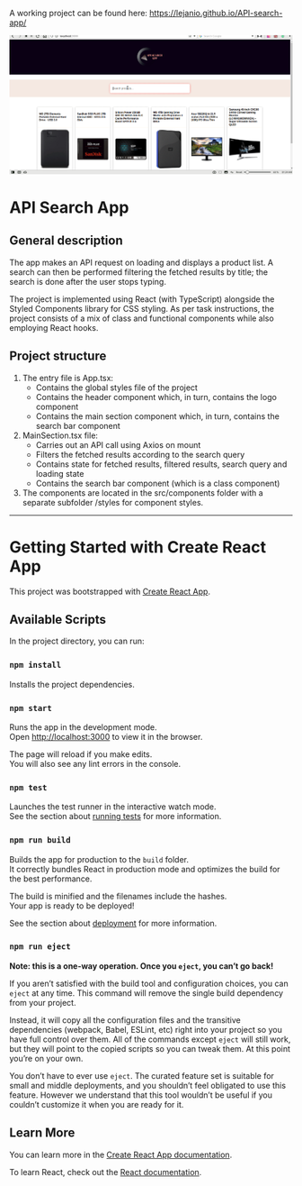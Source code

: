 A working project can be found here: https://lejanio.github.io/API-search-app/

![ Alt text](api_search_app_demo.gif)

# API Search App

## General description

The app makes an API request on loading and displays a product list.
A search can then be performed filtering the fetched results by title;
the search is done after the user stops typing.

The project is implemented using React (with TypeScript) alongside the Styled Components
library for CSS styling. As per task instructions, the project consists of a mix of class and functional
components while also employing React hooks.

## Project structure

1. The entry file is App.tsx:
    - Contains the global styles file of the project
    - Contains the header component which, in turn, contains the logo component
    - Contains the main section component which, in turn, contains the search bar component
2. MainSection.tsx file:
    - Carries out an API call using Axios on mount
    - Filters the fetched results according to the search query
    - Contains state for fetched results, filtered results, search query and loading state
    - Contains the search bar component (which is a class component)
3. The components are located in the src/components folder with a separate subfolder /styles
    for component styles. 

---

# Getting Started with Create React App

This project was bootstrapped with [Create React App](https://github.com/facebook/create-react-app).

## Available Scripts

In the project directory, you can run:

### `npm install`

Installs the project dependencies.

### `npm start`

Runs the app in the development mode.\
Open [http://localhost:3000](http://localhost:3000) to view it in the browser.

The page will reload if you make edits.\
You will also see any lint errors in the console.

### `npm test`

Launches the test runner in the interactive watch mode.\
See the section about [running tests](https://facebook.github.io/create-react-app/docs/running-tests) for more information.

### `npm run build`

Builds the app for production to the `build` folder.\
It correctly bundles React in production mode and optimizes the build for the best performance.

The build is minified and the filenames include the hashes.\
Your app is ready to be deployed!

See the section about [deployment](https://facebook.github.io/create-react-app/docs/deployment) for more information.

### `npm run eject`

**Note: this is a one-way operation. Once you `eject`, you can’t go back!**

If you aren’t satisfied with the build tool and configuration choices, you can `eject` at any time. This command will remove the single build dependency from your project.

Instead, it will copy all the configuration files and the transitive dependencies (webpack, Babel, ESLint, etc) right into your project so you have full control over them. All of the commands except `eject` will still work, but they will point to the copied scripts so you can tweak them. At this point you’re on your own.

You don’t have to ever use `eject`. The curated feature set is suitable for small and middle deployments, and you shouldn’t feel obligated to use this feature. However we understand that this tool wouldn’t be useful if you couldn’t customize it when you are ready for it.

## Learn More

You can learn more in the [Create React App documentation](https://facebook.github.io/create-react-app/docs/getting-started).

To learn React, check out the [React documentation](https://reactjs.org/).
